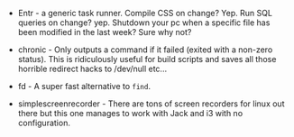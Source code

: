 - Entr - a generic task runner. Compile CSS on change? Yep. Run SQL queries on
  change? yep. Shutdown your pc when a specific file has been modified in the
  last week? Sure why not?

- chronic - Only outputs a command if it failed (exited with a non-zero status). This is ridiculously useful for build scripts and saves all those horrible redirect hacks to /dev/null etc...

- fd - A super fast alternative to `find`.

- simplescreenrecorder - There are tons of screen recorders for linux out
there but this one manages to work with Jack and i3 with no configuration.
